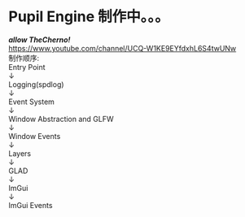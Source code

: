 # Pupil Engine 制作中。。。<br>
***allow TheCherno!***  
https://www.youtube.com/channel/UCQ-W1KE9EYfdxhL6S4twUNw  
制作顺序:  
Entry Point  
↓  
Logging(spdlog)  
↓  
Event System  
↓  
Window Abstraction and GLFW  
↓  
Window Events  
↓  
Layers  
↓  
GLAD  
↓  
ImGui  
↓  
ImGui Events  
